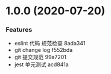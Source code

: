 # 1.0.0 (2020-07-20)


### Features

* eslint 代码 规范检查 8ada341
* git change log f552bda
* git 提交规范 99a7201
* jest 单元测试 acd841a



